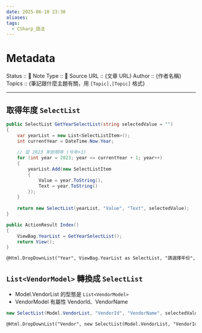 ```yaml
---
date: 2025-06-10 23:30
aliases: 
tags:
  - CSharp_語法
---
```

# Metadata
Status :: 🌱
Note Type :: 📰
Source URL :: {文章 URL}
Author :: {作者名稱}
Topics :: {筆記跟什麼主題有關，用 `[Topic],[Topic]` 格式}

---

## 取得年度 `SelectList`

```csharp
public SelectList GetYearSelectList(string selectedValue = "")
{
    var yearList = new List<SelectListItem>();
    int currentYear = DateTime.Now.Year;
    
    // 從 2023 年到明年 (今年+1)
    for (int year = 2023; year <= currentYear + 1; year++)
    {
        yearList.Add(new SelectListItem
        {
            Value = year.ToString(),
            Text = year.ToString()
        });
    }
    
    return new SelectList(yearList, "Value", "Text", selectedValue);
}
```

```csharp
public ActionResult Index()
{
    ViewBag.YearList = GetYearSelectList();
    return View();
}
```

```html
@Html.DropDownList("Year", ViewBag.YearList as SelectList, "請選擇年份", new { @class = "form-control" })
```

## `List<VendorModel>` 轉換成 `SelectList`

- Model.VendorList 的型態是 `List<VendorModel>`
- VendorModel 有屬性 VendorId、VendorName

```csharp
new SelectList(Model.VendorList, "VendorId", "VendorName", selectedValue);
```

```html
@Html.DropDownList("Vendor", new SelectList(Model.VendorList, "VendorId", "VendorName"), "請選擇廠商", new { @class = "form-control" })
```
